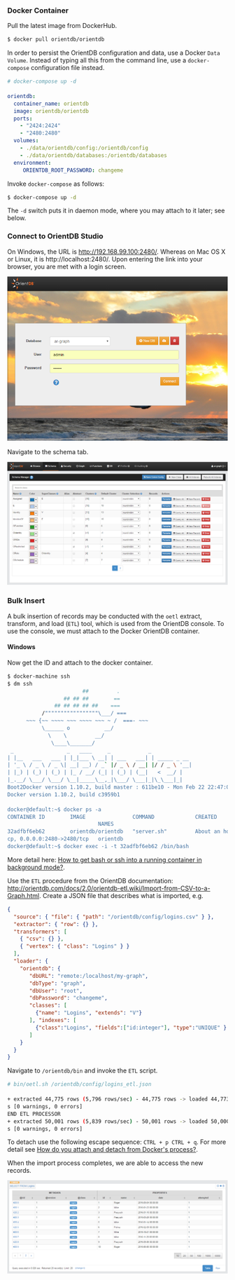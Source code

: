 ### Docker Container

Pull the latest image from DockerHub.

```bash
$ docker pull orientdb/orientdb
```

In order to persist the OrientDB configuration and data, use a Docker `Data Volume`. Instead of typing all this from the command line, use a `docker-compose` configuration file instead.

```yaml
# docker-compose up -d

orientdb:
  container_name: orientdb
  image: orientdb/orientdb
  ports:
    - "2424:2424"
    - "2480:2480"
  volumes:
    - ./data/orientdb/config:/orientdb/config
    - ./data/orientdb/databases:/orientdb/databases
  environment:
     ORIENTDB_ROOT_PASSWORD: changeme
```

Invoke `docker-compose` as follows:

```bash
$ docker-compose up -d
```

The `-d` switch puts it in daemon mode, where you may attach to it later; see below.

### Connect to OrientDB Studio

On Windows, the URL is http://192.168.99.100:2480/. Whereas on Mac OS X or Linux, it is http://localhost:2480/. Upon entering the link into your browser, you are met with a login screen.

![Login](images/OrientDB_Login.PNG)

Navigate to the schema tab.

![OrientDB Studio Schema](images/OrientDB_Schema.png)


### Bulk Insert

A bulk insertion of records may be conducted with the `oetl` extract, transform, and load (`ETL`) tool, which is used from the OrientDB console. To use the console, we must attach to the Docker OrientDB container.

#### Windows

Now get the ID and attach to the docker container.

```bash
$ docker-machine ssh
$ dm ssh
                        ##         .
                  ## ## ##        ==
               ## ## ## ## ##    ===
           /"""""""""""""""""\___/ ===
      ~~~ {~~ ~~~~ ~~~ ~~~~ ~~~ ~ /  ===- ~~~
           \______ o           __/
             \    \         __/
              \____\_______/
 _                 _   ____     _            _
| |__   ___   ___ | |_|___ \ __| | ___   ___| | _____ _ __
| '_ \ / _ \ / _ \| __| __) / _` |/ _ \ / __| |/ / _ \ '__|
| |_) | (_) | (_) | |_ / __/ (_| | (_) | (__|   <  __/ |
|_.__/ \___/ \___/ \__|_____\__,_|\___/ \___|_|\_\___|_|
Boot2Docker version 1.10.2, build master : 611be10 - Mon Feb 22 22:47:06 UTC 2016
Docker version 1.10.2, build c3959b1

docker@default:~$ docker ps -a
CONTAINER ID        IMAGE               COMMAND             CREATED             STATUS              PORTS
                             NAMES
32adfbf6eb62        orientdb/orientdb   "server.sh"         About an hour ago   Up About an hour    0.0.0.0:2424->2424/t
cp, 0.0.0.0:2480->2480/tcp   orientdb
docker@default:~$ docker exec -i -t 32adfbf6eb62 /bin/bash
```

More detail here: [How to get bash or ssh into a running container in background mode?](http://askubuntu.com/a/507009).

Use the `ETL` procedure from the OrientDB documentation: http://orientdb.com/docs/2.0/orientdb-etl.wiki/Import-from-CSV-to-a-Graph.html. Create a JSON file that describes what is imported, e.g.

```json
{
  "source": { "file": { "path": "/orientdb/config/logins.csv" } },
  "extractor": { "row": {} },
  "transformers": [
    { "csv": {} },
    { "vertex": { "class": "Logins" } }
  ],
  "loader": {
    "orientdb": {
       "dbURL": "remote:/localhost/my-graph",
       "dbType": "graph",
       "dbUser": "root",
       "dbPassword": "changeme",
       "classes": [
         {"name": "Logins", "extends": "V"}
       ], "indexes": [
         {"class":"Logins", "fields":["id:integer"], "type":"UNIQUE" }
       ]
    }
  }
}
```

Navigate to `/orientdb/bin` and invoke the `ETL` script.

```bash
# bin/oetl.sh /orientdb/config/logins_etl.json
 
+ extracted 44,775 rows (5,796 rows/sec) - 44,775 rows -> loaded 44,773 vertices (5,796 vertices/sec) Total time: 14007m
s [0 warnings, 0 errors]
END ETL PROCESSOR
+ extracted 50,001 rows (5,839 rows/sec) - 50,001 rows -> loaded 50,000 vertices (5,840 vertices/sec) Total time: 14902m
s [0 warnings, 0 errors]
```

To detach use the following escape sequence: `CTRL + p CTRL + q`. For more detail see [How do you attach and detach from Docker's process?](http://stackoverflow.com/a/19689048/6146580).

When the import process completes, we are able to access the new records.

![Login Records](images/Login_Records.png)
